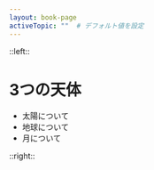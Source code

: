 ```yaml
---
layout: book-page
activeTopic: ""  # デフォルト値を設定
---
```


::left::
# 3つの天体

* <span class="toc-item" :class="{ 'toc-active toc-sun-active': $frontmatter.activeTopic === 'sun' }">太陽について</span>
* <span class="toc-item" :class="{ 'toc-active toc-earth-active': $frontmatter.activeTopic === 'earth' }">地球について</span>
* <span class="toc-item" :class="{ 'toc-active toc-moon-active': $frontmatter.activeTopic === 'moon' }">月について</span>

::right::
<div class="content-right">
</div>
